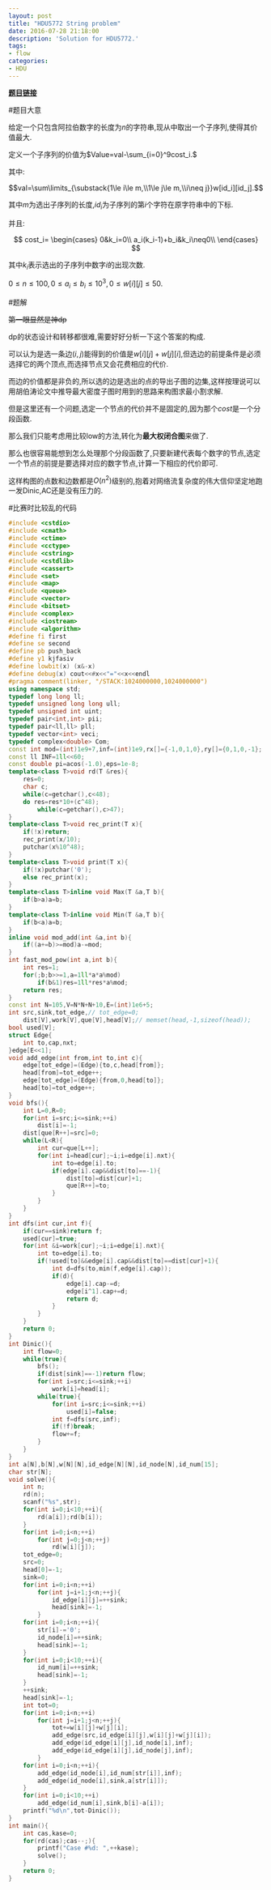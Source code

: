 ```yaml
---
layout: post
title: "HDU5772 String problem"
date: 2016-07-28 21:18:00
description: 'Solution for HDU5772.'
tags:
- flow
categories:
- HDU
---
```


[**题目链接**](http://acm.hdu.edu.cn/showproblem.php?pid=5772)

#题目大意

给定一个只包含阿拉伯数字的长度为$n$的字符串,现从中取出一个子序列,使得其价值最大.

定义一个子序列的价值为$Value=val-\sum_{i=0}^9cost_i.$

其中:

$$val=\sum\limits_{\substack{1\le i\le m,\\1\le j\le m,\\i\neq j}}w[id_i][id_j].$$

其中$m$为选出子序列的长度,$id_i$为子序列的第$i$个字符在原字符串中的下标.

并且:

$$
cost_i=
\begin{cases}
0&k_i=0\\
a_i(k_i-1)+b_i&k_i\neq0\\
\end{cases}
$$

其中$k_i$表示选出的子序列中数字$i$的出现次数.

$0\le n\le100,0\le a_i\le b_i\le10^3,0\le w[i][j]\le50.$

#题解

~~第一眼显然是神dp~~

dp的状态设计和转移都很难,需要好好分析一下这个答案的构成.

可以认为是选一条边$(i,j)$能得到的价值是$w[i][j]+w[j][i]$,但选边的前提条件是必须选择它的两个顶点,而选择节点又会花费相应的代价.

而边的价值都是非负的,所以选的边是选出的点的导出子图的边集,这样按理说可以用胡伯涛论文中推导最大密度子图时用到的思路来构图求最小割求解.

但是这里还有一个问题,选定一个节点的代价并不是固定的,因为那个$cost$是一个分段函数.

那么我们只能考虑用比较low的方法,转化为**最大权闭合图**来做了.

那么也很容易能想到怎么处理那个分段函数了,只要新建代表每个数字的节点,选定一个节点的前提是要选择对应的数字节点,计算一下相应的代价即可.

这样构图的点数和边数都是$O(n^2)$级别的,抱着对网络流复杂度的伟大信仰坚定地跑一发Dinic,AC还是没有压力的.

#比赛时比较乱的代码

```c++
#include <cstdio>
#include <cmath>
#include <ctime>
#include <cctype>
#include <cstring>
#include <cstdlib>
#include <cassert>
#include <set>
#include <map>
#include <queue>
#include <vector>
#include <bitset>
#include <complex>
#include <iostream>
#include <algorithm>
#define fi first
#define se second
#define pb push_back
#define y1 kjfasiv
#define lowbit(x) (x&-x)
#define debug(x) cout<<#x<<"="<<x<<endl
#pragma comment(linker, "/STACK:1024000000,1024000000")
using namespace std;
typedef long long ll;
typedef unsigned long long ull;
typedef unsigned int uint;
typedef pair<int,int> pii;
typedef pair<ll,ll> pll;
typedef vector<int> veci;
typedef complex<double> Com;
const int mod=(int)1e9+7,inf=(int)1e9,rx[]={-1,0,1,0},ry[]={0,1,0,-1};
const ll INF=1ll<<60;
const double pi=acos(-1.0),eps=1e-8;
template<class T>void rd(T &res){
    res=0;
    char c;
    while(c=getchar(),c<48);
    do res=res*10+(c^48);
        while(c=getchar(),c>47);
}
template<class T>void rec_print(T x){
    if(!x)return;
    rec_print(x/10);
    putchar(x%10^48);
}
template<class T>void print(T x){
    if(!x)putchar('0');
    else rec_print(x);
}
template<class T>inline void Max(T &a,T b){
    if(b>a)a=b;
}
template<class T>inline void Min(T &a,T b){
    if(b<a)a=b;
}
inline void mod_add(int &a,int b){
    if((a+=b)>=mod)a-=mod;
}
int fast_mod_pow(int a,int b){
    int res=1;
    for(;b;b>>=1,a=1ll*a*a%mod)
        if(b&1)res=1ll*res*a%mod;
    return res;
}
const int N=105,V=N*N+N+10,E=(int)1e6+5;
int src,sink,tot_edge,// tot_edge=0;
    dist[V],work[V],que[V],head[V];// memset(head,-1,sizeof(head));
bool used[V];
struct Edge{
    int to,cap,nxt;
}edge[E<<1];
void add_edge(int from,int to,int c){
    edge[tot_edge]=(Edge){to,c,head[from]};
    head[from]=tot_edge++;
    edge[tot_edge]=(Edge){from,0,head[to]};
    head[to]=tot_edge++;
}
void bfs(){
    int L=0,R=0;
    for(int i=src;i<=sink;++i)
        dist[i]=-1;
    dist[que[R++]=src]=0;
    while(L<R){
        int cur=que[L++];
        for(int i=head[cur];~i;i=edge[i].nxt){
            int to=edge[i].to;
            if(edge[i].cap&&dist[to]==-1){
                dist[to]=dist[cur]+1;
                que[R++]=to;
            }
        }
    }
}
int dfs(int cur,int f){
    if(cur==sink)return f;
    used[cur]=true;
    for(int &i=work[cur];~i;i=edge[i].nxt){
        int to=edge[i].to;
        if(!used[to]&&edge[i].cap&&dist[to]==dist[cur]+1){
            int d=dfs(to,min(f,edge[i].cap));
            if(d){
                edge[i].cap-=d;
                edge[i^1].cap+=d;
                return d;
            }
        }
    }
    return 0;
}
int Dinic(){
    int flow=0;
    while(true){
        bfs();
        if(dist[sink]==-1)return flow;
        for(int i=src;i<=sink;++i)
            work[i]=head[i];
        while(true){
            for(int i=src;i<=sink;++i)
                used[i]=false;
            int f=dfs(src,inf);
            if(!f)break;
            flow+=f;
        }
    }
}
int a[N],b[N],w[N][N],id_edge[N][N],id_node[N],id_num[15];
char str[N];
void solve(){
    int n;
    rd(n);
    scanf("%s",str);
    for(int i=0;i<10;++i){
        rd(a[i]);rd(b[i]);
    }
    for(int i=0;i<n;++i)
        for(int j=0;j<n;++j)
            rd(w[i][j]);
    tot_edge=0;
    src=0;
    head[0]=-1;
    sink=0;
    for(int i=0;i<n;++i)
        for(int j=i+1;j<n;++j){
            id_edge[i][j]=++sink;
            head[sink]=-1;
        }
    for(int i=0;i<n;++i){
        str[i]-='0';
        id_node[i]=++sink;
        head[sink]=-1;
    }
    for(int i=0;i<10;++i){
        id_num[i]=++sink;
        head[sink]=-1;
    }
    ++sink;
    head[sink]=-1;
    int tot=0;
    for(int i=0;i<n;++i)
        for(int j=i+1;j<n;++j){
            tot+=w[i][j]+w[j][i];
            add_edge(src,id_edge[i][j],w[i][j]+w[j][i]);
            add_edge(id_edge[i][j],id_node[i],inf);
            add_edge(id_edge[i][j],id_node[j],inf);
        }
    for(int i=0;i<n;++i){
        add_edge(id_node[i],id_num[str[i]],inf);
        add_edge(id_node[i],sink,a[str[i]]);
    }
    for(int i=0;i<10;++i)
        add_edge(id_num[i],sink,b[i]-a[i]);
    printf("%d\n",tot-Dinic());
}
int main(){
    int cas,kase=0;
    for(rd(cas);cas--;){
        printf("Case #%d: ",++kase);
        solve();
    }
    return 0;
}
```
